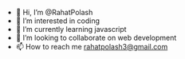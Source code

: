 - 👋 Hi, I’m @RahatPolash
- 👀 I’m interested in coding
- 🌱 I’m currently learning javascript
- 💞️ I’m looking to collaborate on web development
- 📫 How to reach me rahatpolash3@gmail.com

<!---
RahatPolash/RahatPolash is a ✨ special ✨ repository because its `README.md` (this file) appears on your GitHub profile.
You can click the Preview link to take a look at your changes.
--->
